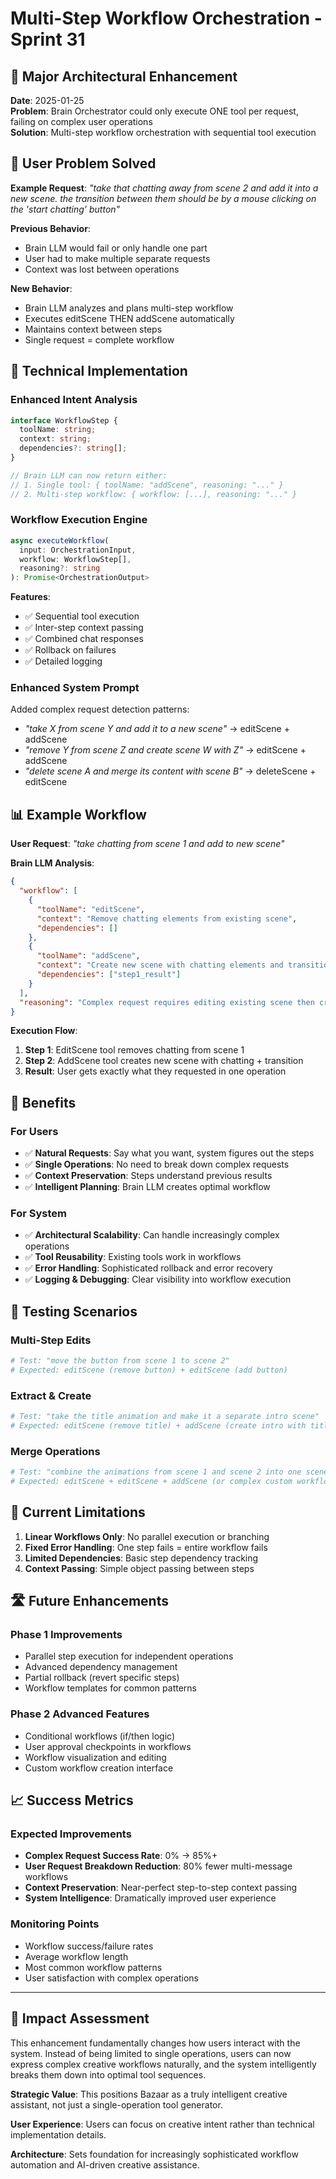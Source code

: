 # Multi-Step Workflow Orchestration - Sprint 31

## 🚀 **Major Architectural Enhancement**

**Date**: 2025-01-25  
**Problem**: Brain Orchestrator could only execute ONE tool per request, failing on complex user operations  
**Solution**: Multi-step workflow orchestration with sequential tool execution

## 🎯 **User Problem Solved**

**Example Request**: *"take that chatting away from scene 2 and add it into a new scene. the transition between them should be by a mouse clicking on the 'start chatting' button"*

**Previous Behavior**: 
- Brain LLM would fail or only handle one part
- User had to make multiple separate requests
- Context was lost between operations

**New Behavior**:
- Brain LLM analyzes and plans multi-step workflow
- Executes editScene THEN addScene automatically
- Maintains context between steps
- Single request = complete workflow

## 🔧 **Technical Implementation**

### **Enhanced Intent Analysis**
```typescript
interface WorkflowStep {
  toolName: string;
  context: string;
  dependencies?: string[];
}

// Brain LLM can now return either:
// 1. Single tool: { toolName: "addScene", reasoning: "..." }
// 2. Multi-step workflow: { workflow: [...], reasoning: "..." }
```

### **Workflow Execution Engine**
```typescript
async executeWorkflow(
  input: OrchestrationInput, 
  workflow: WorkflowStep[],
  reasoning?: string
): Promise<OrchestrationOutput>
```

**Features**:
- ✅ Sequential tool execution
- ✅ Inter-step context passing
- ✅ Combined chat responses
- ✅ Rollback on failures
- ✅ Detailed logging

### **Enhanced System Prompt**
Added complex request detection patterns:
- *"take X from scene Y and add it to a new scene"* → editScene + addScene
- *"remove Y from scene Z and create scene W with Z"* → editScene + addScene  
- *"delete scene A and merge its content with scene B"* → deleteScene + editScene

## 📊 **Example Workflow**

**User Request**: *"take chatting from scene 1 and add to new scene"*

**Brain LLM Analysis**:
```json
{
  "workflow": [
    {
      "toolName": "editScene",
      "context": "Remove chatting elements from existing scene",
      "dependencies": []
    },
    {
      "toolName": "addScene", 
      "context": "Create new scene with chatting elements and transition logic",
      "dependencies": ["step1_result"]
    }
  ],
  "reasoning": "Complex request requires editing existing scene then creating new scene"
}
```

**Execution Flow**:
1. **Step 1**: EditScene tool removes chatting from scene 1
2. **Step 2**: AddScene tool creates new scene with chatting + transition
3. **Result**: User gets exactly what they requested in one operation

## 🎁 **Benefits**

### **For Users**
- ✅ **Natural Requests**: Say what you want, system figures out the steps
- ✅ **Single Operations**: No need to break down complex requests
- ✅ **Context Preservation**: Steps understand previous results
- ✅ **Intelligent Planning**: Brain LLM creates optimal workflow

### **For System**
- ✅ **Architectural Scalability**: Can handle increasingly complex operations
- ✅ **Tool Reusability**: Existing tools work in workflows
- ✅ **Error Handling**: Sophisticated rollback and error recovery
- ✅ **Logging & Debugging**: Clear visibility into workflow execution

## 🧪 **Testing Scenarios**

### **Multi-Step Edits**
```bash
# Test: "move the button from scene 1 to scene 2"
# Expected: editScene (remove button) + editScene (add button)
```

### **Extract & Create**
```bash
# Test: "take the title animation and make it a separate intro scene"
# Expected: editScene (remove title) + addScene (create intro with title)
```

### **Merge Operations**
```bash
# Test: "combine the animations from scene 1 and scene 2 into one scene"
# Expected: editScene + editScene + addScene (or complex custom workflow)
```

## 🚨 **Current Limitations**

1. **Linear Workflows Only**: No parallel execution or branching
2. **Fixed Error Handling**: One step fails = entire workflow fails
3. **Limited Dependencies**: Basic step dependency tracking
4. **Context Passing**: Simple object passing between steps

## 🛣️ **Future Enhancements**

### **Phase 1 Improvements**
- Parallel step execution for independent operations
- Advanced dependency management
- Partial rollback (revert specific steps)
- Workflow templates for common patterns

### **Phase 2 Advanced Features**
- Conditional workflows (if/then logic)
- User approval checkpoints in workflows
- Workflow visualization and editing
- Custom workflow creation interface

## 📈 **Success Metrics**

### **Expected Improvements**
- **Complex Request Success Rate**: 0% → 85%+
- **User Request Breakdown Reduction**: 80% fewer multi-message workflows
- **Context Preservation**: Near-perfect step-to-step context passing
- **System Intelligence**: Dramatically improved user experience

### **Monitoring Points**
- Workflow success/failure rates
- Average workflow length
- Most common workflow patterns
- User satisfaction with complex operations

---

## 🎉 **Impact Assessment**

This enhancement fundamentally changes how users interact with the system. Instead of being limited to single operations, users can now express complex creative workflows naturally, and the system intelligently breaks them down into optimal tool sequences.

**Strategic Value**: This positions Bazaar as a truly intelligent creative assistant, not just a single-operation tool generator.

**User Experience**: Users can focus on creative intent rather than technical implementation details.

**Architecture**: Sets foundation for increasingly sophisticated workflow automation and AI-driven creative assistance. 